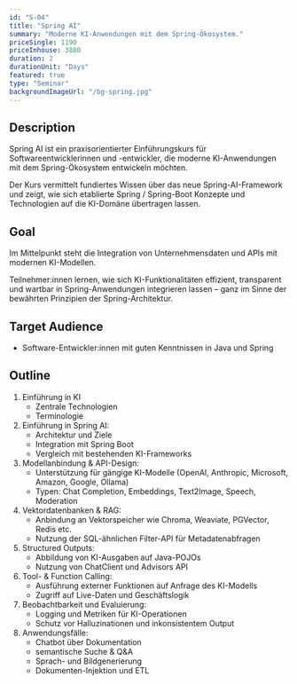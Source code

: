 ```yaml
---
id: "S-04"
title: "Spring AI"
summary: "Moderne KI-Anwendungen mit dem Spring-Ökosystem."
priceSingle: 1190
priceInhouse: 3880
duration: 2
durationUnit: "Days"
featured: true
type: "Seminar"
backgroundImageUrl: "/bg-spring.jpg"
---
```


## Description

Spring AI ist ein praxisorientierter Einführungskurs für Softwareentwicklerinnen und -entwickler, die moderne
KI-Anwendungen mit dem Spring-Ökosystem entwickeln möchten.

Der Kurs vermittelt fundiertes Wissen über das neue Spring-AI-Framework und zeigt, wie sich etablierte Spring / Spring-Boot Konzepte
und Technologien auf die KI-Domäne übertragen lassen.

## Goal

Im Mittelpunkt steht die Integration von Unternehmensdaten und APIs mit modernen KI-Modellen.

Teilnehmer:innen lernen, wie sich KI-Funktionalitäten effizient, transparent und wartbar in Spring-Anwendungen
integrieren lassen – ganz im Sinne der bewährten Prinzipien der Spring-Architektur.

## Target Audience

- Software-Entwickler:innen mit guten Kenntnissen in Java und Spring

## Outline

1. Einführung in KI
    - Zentrale Technologien
    - Terminologie
2. Einführung in Spring AI:
    - Architektur und Ziele
    - Integration mit Spring Boot
    - Vergleich mit bestehenden KI-Frameworks
3. Modellanbindung & API-Design:
    - Unterstützung für gängige KI-Modelle (OpenAI, Anthropic, Microsoft, Amazon, Google, Ollama)
    - Typen: Chat Completion, Embeddings, Text2Image, Speech, Moderation
4. Vektordatenbanken & RAG:
    - Anbindung an Vektorspeicher wie Chroma, Weaviate, PGVector, Redis etc.
    - Nutzung der SQL-ähnlichen Filter-API für Metadatenabfragen
5. Structured Outputs:
    - Abbildung von KI-Ausgaben auf Java-POJOs
    - Nutzung von ChatClient und Advisors API
6. Tool- & Function Calling:
    - Ausführung externer Funktionen auf Anfrage des KI-Modells
    - Zugriff auf Live-Daten und Geschäftslogik
7. Beobachtbarkeit und Evaluierung:
    - Logging und Metriken für KI-Operationen
    - Schutz vor Halluzinationen und inkonsistentem Output
8. Anwendungsfälle:
    - Chatbot über Dokumentation
    - semantische Suche & Q&A
    - Sprach- und Bildgenerierung
    - Dokumenten-Injektion und ETL
